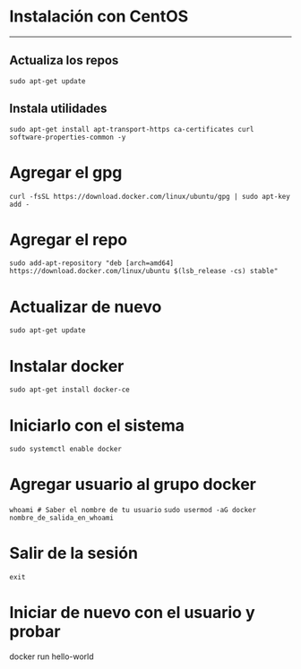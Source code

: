 # Instalación con CentOS
---

## Actualiza los repos

`sudo apt-get update`

## Instala utilidades

`sudo apt-get install apt-transport-https ca-certificates curl software-properties-common -y`

# Agregar el gpg 

`curl -fsSL https://download.docker.com/linux/ubuntu/gpg | sudo apt-key add -`

# Agregar el repo

`sudo add-apt-repository "deb [arch=amd64] https://download.docker.com/linux/ubuntu $(lsb_release -cs) stable"`

# Actualizar de nuevo

`sudo apt-get update`

# Instalar docker

`sudo apt-get install docker-ce`

# Iniciarlo con el sistema

`sudo systemctl enable docker`

# Agregar usuario al grupo docker 

`whoami # Saber el nombre de tu usuario`
`sudo usermod -aG docker nombre_de_salida_en_whoami`

# Salir de la sesión

`exit`

# Iniciar de nuevo con el usuario y probar 

docker run hello-world